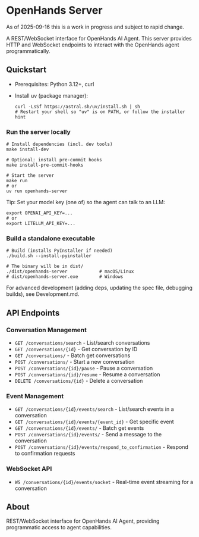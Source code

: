 # OpenHands Server

As of 2025-09-16 this is a work in progress and subject to rapid change.

A REST/WebSocket interface for OpenHands AI Agent. This server provides HTTP and WebSocket endpoints to interact with the OpenHands agent programmatically.

## Quickstart

- Prerequisites: Python 3.12+, curl
- Install uv (package manager):

  ```
  curl -LsSf https://astral.sh/uv/install.sh | sh
  # Restart your shell so "uv" is on PATH, or follow the installer hint
  ```

### Run the server locally

```
# Install dependencies (incl. dev tools)
make install-dev

# Optional: install pre-commit hooks
make install-pre-commit-hooks

# Start the server
make run
# or
uv run openhands-server
```

Tip: Set your model key (one of) so the agent can talk to an LLM:

```
export OPENAI_API_KEY=...
# or
export LITELLM_API_KEY=...
```

### Build a standalone executable

```
# Build (installs PyInstaller if needed)
./build.sh --install-pyinstaller

# The binary will be in dist/
./dist/openhands-server            # macOS/Linux
# dist/openhands-server.exe        # Windows
```

For advanced development (adding deps, updating the spec file, debugging builds), see Development.md.

## API Endpoints

### Conversation Management
- `GET /conversations/search` - List/search conversations
- `GET /conversations/{id}` - Get conversation by ID
- `GET /conversations/` - Batch get conversations
- `POST /conversations/` - Start a new conversation
- `POST /conversations/{id}/pause` - Pause a conversation
- `POST /conversations/{id}/resume` - Resume a conversation
- `DELETE /conversations/{id}` - Delete a conversation

### Event Management
- `GET /conversations/{id}/events/search` - List/search events in a conversation
- `GET /conversations/{id}/events/{event_id}` - Get specific event
- `GET /conversations/{id}/events/` - Batch get events
- `POST /conversations/{id}/events/` - Send a message to the conversation
- `POST /conversations/{id}/events/respond_to_confirmation` - Respond to confirmation requests

### WebSocket API
- `WS /conversations/{id}/events/socket` - Real-time event streaming for a conversation

## About

REST/WebSocket interface for OpenHands AI Agent, providing programmatic access to agent capabilities.